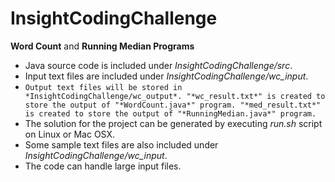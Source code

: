 # InsightCodingChallenge
**Word Count** and **Running Median Programs**

* Java source code is included under *InsightCodingChallenge/src*.
* Input text files are included under *InsightCodingChallenge/wc_input*.
* ```Output text files will be stored in *InsightCodingChallenge/wc_output*. "*wc_result.txt*" is created to store the output of "*WordCount.java*" program. "*med_result.txt*" is created to store the output of "*RunningMedian.java*" program.```
* The solution for the project can be generated by executing *run.sh* script on Linux or Mac OSX.
* Some sample text files are also included under *InsightCodingChallenge/wc_input*.
* The code can handle large input files.
